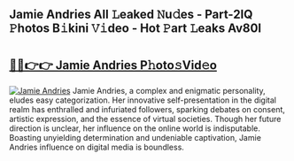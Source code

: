 ## Jamie Andries All 𝙻eaked 𝙽u𝚍es - Part-2lQ 𝙿hotos B𝚒kini 𝚅𝚒deo - Hot 𝙿art 𝙻eaks Av80I

# <h2><a href="http://ld5nb3n.urlbe.top/?page=Jamie+Andries">🔗🔗👉👉 Jamie Andries P𝚑oto𝚜Vid𝚎o</a></h2>

[![Jamie Andries](https://i.imgur.com/eBuTRDB.gif)](http://ld5nb3n.urlbe.top/?page=Jamie+Andries)
Jamie Andries, a complex and enigmatic personality, eludes easy categorization. Her innovative self-presentation in the digital realm has enthralled and infuriated followers, sparking debates on consent, artistic expression, and the essence of virtual societies. Though her future direction is unclear, her influence on the online world is indisputable. Boasting unyielding determination and undeniable captivation, Jamie Andries influence on digital media is boundless.
